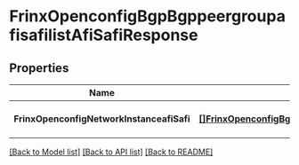# FrinxOpenconfigBgpBgppeergroupafisafilistAfiSafiResponse

## Properties
Name | Type | Description | Notes
------------ | ------------- | ------------- | -------------
**FrinxOpenconfigNetworkInstanceafiSafi** | [**[]FrinxOpenconfigBgpBgppeergroupafisafilistAfiSafi**](frinx.openconfig.bgp.bgppeergroupafisafilist.AfiSafi.md) |  | [optional] [default to null]

[[Back to Model list]](../README.md#documentation-for-models) [[Back to API list]](../README.md#documentation-for-api-endpoints) [[Back to README]](../README.md)


